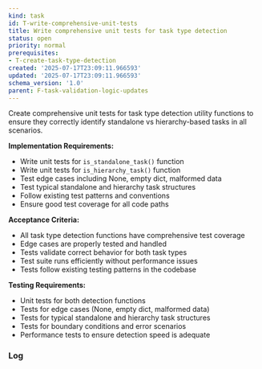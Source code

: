 ```yaml
---
kind: task
id: T-write-comprehensive-unit-tests
title: Write comprehensive unit tests for task type detection
status: open
priority: normal
prerequisites:
- T-create-task-type-detection
created: '2025-07-17T23:09:11.966593'
updated: '2025-07-17T23:09:11.966593'
schema_version: '1.0'
parent: F-task-validation-logic-updates
---
```

Create comprehensive unit tests for task type detection utility functions to ensure they correctly identify standalone vs hierarchy-based tasks in all scenarios.

**Implementation Requirements:**
- Write unit tests for `is_standalone_task()` function
- Write unit tests for `is_hierarchy_task()` function  
- Test edge cases including None, empty dict, malformed data
- Test typical standalone and hierarchy task structures
- Follow existing test patterns and conventions
- Ensure good test coverage for all code paths

**Acceptance Criteria:**
- All task type detection functions have comprehensive test coverage
- Edge cases are properly tested and handled
- Tests validate correct behavior for both task types
- Test suite runs efficiently without performance issues
- Tests follow existing testing patterns in the codebase

**Testing Requirements:**
- Unit tests for both detection functions
- Tests for edge cases (None, empty dict, malformed data)
- Tests for typical standalone and hierarchy task structures
- Tests for boundary conditions and error scenarios
- Performance tests to ensure detection speed is adequate

### Log

